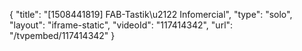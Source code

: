 {
    "title": "[1508441819] FAB-Tastik\u2122 Infomercial",
    "type": "solo",
    "layout": "iframe-static",
    "videoId": "117414342",
    "url": "\/tvpembed\/117414342"
}